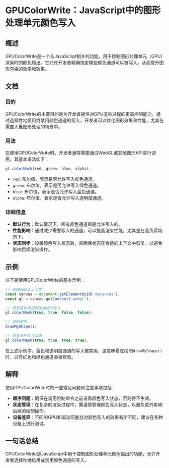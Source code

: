 <!--
Meta Description: # GPUColorWrite：JavaScript中的图形处理单元颜色写入 ## 概述 GPUColorWrite是一个与JavaScript相关的功能，用于控制图形处理单元（GPU）渲染时的颜色输出。它允许开发者精确指定哪些颜色通道可以被写入，从而提升图形渲染的效率和效果。 ## 文档 ### ...
Meta Keywords: true, 布尔值, colormask, javascript, red
-->

# GPUColorWrite：JavaScript中的图形处理单元颜色写入

## 概述
GPUColorWrite是一个与JavaScript相关的功能，用于控制图形处理单元（GPU）渲染时的颜色输出。它允许开发者精确指定哪些颜色通道可以被写入，从而提升图形渲染的效率和效果。

## 文档
### 目的
GPUColorWrite的主要目的是为开发者提供对GPU渲染过程的更高控制能力。通过选择性地启用或禁用颜色通道的写入，开发者可以优化图形效果和性能，尤其在需要大量图形处理的场景中。

### 用法
在使用GPUColorWrite时，开发者通常需要通过WebGL或其他图形API进行调用。其基本语法如下：

```javascript
gl.colorMask(red, green, blue, alpha);
```

- `red`: 布尔值，表示是否允许写入红色通道。
- `green`: 布尔值，表示是否允许写入绿色通道。
- `blue`: 布尔值，表示是否允许写入蓝色通道。
- `alpha`: 布尔值，表示是否允许写入透明度通道。

### 详细信息
- **默认行为**：默认情况下，所有颜色通道都是允许写入的。
- **性能影响**：通过减少需要写入的通道，可以提高渲染性能，尤其是在高负荷场景下。
- **状态同步**：设置颜色写入状态后，需确保状态在合适的上下文中恢复，以避免影响后续渲染操作。

## 示例
以下是使用GPUColorWrite的基本示例：

```javascript
// 获取WebGL上下文
const canvas = document.getElementById('myCanvas');
const gl = canvas.getContext('webgl');

// 禁用蓝色和透明度通道的写入
gl.colorMask(true, true, false, false);

// 绘制图形
drawMyShape();

// 恢复颜色写入状态
gl.colorMask(true, true, true, true);
```

在上述示例中，蓝色和透明度通道的写入被禁用，这意味着在绘制`drawMyShape()`时，只有红色和绿色通道会被修改。

## 解释
使用GPUColorWrite时的一些常见问题和注意事项包括：

- **顺序问题**：确保在调用绘制命令之前设置颜色写入状态，否则将不生效。
- **状态管理**：在复杂的渲染过程中，需谨慎管理颜色写入状态，以避免意外影响后续的绘制操作。
- **设备差异**：不同的GPU和驱动可能会对颜色写入的效果有所不同，建议在多种设备上进行测试。

## 一句话总结
GPUColorWrite是JavaScript中用于控制图形处理单元颜色输出的功能，允许开发者选择性地启用或禁用颜色通道的写入。